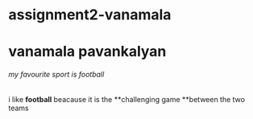 # assignment2-vanamala
# vanamala pavankalyan 
###### my favourite sport is football

i like **football**  beacause it is the **challenging  game **between the two teams